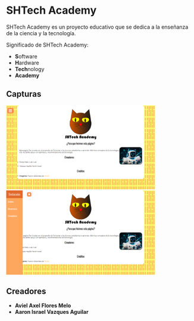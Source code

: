 <h1>SHTech Academy</h1>
SHTech Academy es un proyecto educativo que se dedica a la enseñanza de la ciencia y la tecnología.

Significado de SHTech Academy:
<ul>
    <li><strong>S</strong>oftware</li>
    <li><strong>H</strong>ardware</li>
    <li><strong>Tech</strong>nology</li>
    <li><strong>Academy</strong></li>
</ul>
<h2><strong>Capturas</strong></h2>
<img src="src/Img/Captura1.png" width='400px'>
<img src="src/Img/Captura2.png" width='400px'>
<strong>
    <h2>Creadores</h2>
    <ul>
        <li>Aviel Axel Flores Melo</li>
        <li>Aaron Israel Vazques Aguilar</li>
    </ul>
</strong>